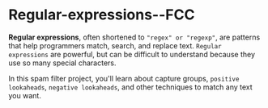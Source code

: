 # Regular-expressions--FCC
**Regular expressions**, often shortened to `"regex" or "regexp"`, are patterns that help programmers match, search, and replace text. `Regular expressions` are powerful, but can be difficult to understand because they use so many special characters.

In this spam filter project, you'll learn about capture groups, `positive lookaheads`, `negative lookaheads`, and other techniques to match any text you want.
